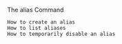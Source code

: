 The alias Command

    How to create an alias
    How to list aliases
    How to temporarily disable an alias

